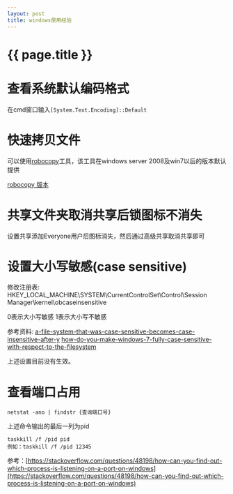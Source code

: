 ```yaml
---
layout: post
title: windows使用经验
---
```

{{ page.title }}
================

# 查看系统默认编码格式

在cmd窗口输入`[System.Text.Encoding]::Default`

# 快速拷贝文件

可以使用[robocopy](https://docs.microsoft.com/en-us/windows-server/administration/windows-commands/robocopy)工具，该工具在windows server 2008及win7以后的版本默认提供

[robocopy 版本](https://en.wikipedia.org/wiki/Robocopy)

# 共享文件夹取消共享后锁图标不消失

设置共享添加Everyone用户后图标消失，然后通过高级共享取消共享即可

# 设置大小写敏感(case sensitive)

修改注册表: HKEY_LOCAL_MACHINE\SYSTEM\CurrentControlSet\Control\Session Manager\kernel\obcaseinsensitive

0表示大小写敏感
1表示大小写不敏感

参考资料:
[a-file-system-that-was-case-sensitive-becomes-case-insensitive-after-y](https://support.microsoft.com/en-us/help/929110/a-file-system-that-was-case-sensitive-becomes-case-insensitive-after-y)
[how-do-you-make-windows-7-fully-case-sensitive-with-respect-to-the-filesystem](https://superuser.com/questions/266110/how-do-you-make-windows-7-fully-case-sensitive-with-respect-to-the-filesystem)

上述设置目前没有生效。

# 查看端口占用

`netstat -ano | findstr {查询端口号}`

上述命令输出的最后一列为pid

```
taskkill /f /pid pid
例如：taskkill /f /pid 12345
```

参考：[https://stackoverflow.com/questions/48198/how-can-you-find-out-which-process-is-listening-on-a-port-on-windows](https://stackoverflow.com/questions/48198/how-can-you-find-out-which-process-is-listening-on-a-port-on-windows)

